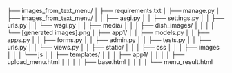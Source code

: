 ├── images_from_text_menu/
│   ├── requirements.txt
│   ├── manage.py
│   ├── images_from_text_menu/
│   │   ├── asgi.py
│   │   ├── settings.py
│   │   ├── urls.py
│   │   └── wsgi.py
│   │   ├── media/
│   │   │   ├── dish_images/
│   │   │   │   └── [generated images].png
│   ├── app1/
│   │   ├── models.py
│   │   ├── apps.py
│   │   ├── forms.py
│   │   ├── admin.py
│   │   ├── tests.py
│   │   ├── urls.py
│   │   └── views.py
│   │   ├── static/
│   │   │   ├── css
│   │   │   ├── images
│   │   │   └── js
│   │   ├── templates/
│   │   │   ├── app1/
│   │   │   │   ├── upload_menu.html
│   │   │   │   ├── base.html
│   │   │   │   └── menu_result.html
